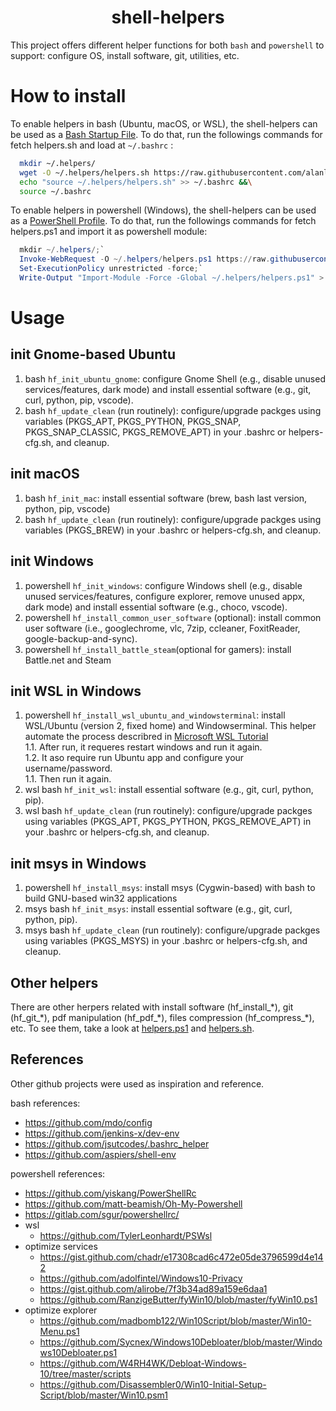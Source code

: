 <h1 align="center">shell-helpers</h1>

This project offers different helper functions for both `bash` and `powershell` to support: configure OS, install software, git, utilities, etc.

# How to install

To enable helpers in bash (Ubuntu, macOS, or WSL), the shell-helpers can be used as a [Bash Startup File](https://www.gnu.org/software/bash/manual/html_node/Bash-Startup-Files.html). To do that, run the followings commands for fetch helpers.sh and load at `~/.bashrc` :

``` bash
  mkdir ~/.helpers/
  wget -O ~/.helpers/helpers.sh https://raw.githubusercontent.com/alanlivio/shell-helpers/master/helpers.sh &&\
  echo "source ~/.helpers/helpers.sh" >> ~/.bashrc &&\
  source ~/.bashrc
  ```

To enable helpers in powershell (Windows), the shell-helpers can be used as a [PowerShell Profile](https://docs.microsoft.com/en-us/powershell/module/microsoft.powershell.core/about/about_profiles?view=powershell-7). To do that, run the followings commands for fetch helpers.ps1 and import it as powershell module:

``` powershell
  mkdir ~/.helpers/;`
  Invoke-WebRequest -O ~/.helpers/helpers.ps1 https://raw.githubusercontent.com/alanlivio/shell-helpers/master/helpers.ps1;`
  Set-ExecutionPolicy unrestricted -force;`
  Write-Output "Import-Module -Force -Global ~/.helpers/helpers.ps1" > $Profile.AllUsersAllHosts
  ```

# Usage

## init Gnome-based Ubuntu

1. bash `hf_init_ubuntu_gnome`: configure Gnome Shell (e.g., disable unused services/features, dark mode) and install essential software (e.g., git, curl, python, pip, vscode).
2. bash `hf_update_clean` (run routinely): configure/upgrade packges using variables (PKGS_APT, PKGS_PYTHON, PKGS_SNAP, PKGS_SNAP_CLASSIC, PKGS_REMOVE_APT) in your .bashrc or helpers-cfg.sh, and cleanup.

## init macOS

1. bash `hf_init_mac`: install essential software (brew, bash last version, python, pip, vscode)
2. bash `hf_update_clean` (run routinely): configure/upgrade packges using variables (PKGS_BREW) in your .bashrc or helpers-cfg.sh, and cleanup.

## init Windows

1. powershell `hf_init_windows`: configure Windows shell (e.g., disable unused services/features, configure explorer, remove unused appx, dark mode) and install essential software (e.g., choco, vscode).
2. powershell `hf_install_common_user_software` (optional): install common user software (i.e., googlechrome, vlc, 7zip, ccleaner, FoxitReader, google-backup-and-sync).
3. powershell `hf_install_battle_steam`(optional for gamers): install Battle.net and Steam

## init WSL in Windows

1. powershell `hf_install_wsl_ubuntu_and_windowsterminal`: install WSL/Ubuntu (version 2, fixed home) and Windowserminal. This helper automate the process describred in [Microsoft WSL Tutorial](https://docs.microsoft.com/en-us/windows/wsl/wsl2-install)  
  1.1. After run, it requeres restart windows and run it again.  
  1.2. It aso require run Ubuntu app and configure your username/password.  
  1.1. Then run it again.
2. wsl bash `hf_init_wsl`: install essential software (e.g., git, curl, python, pip).
3. wsl bash `hf_update_clean` (run routinely): configure/upgrade packges using variables (PKGS_APT, PKGS_PYTHON, PKGS_REMOVE_APT) in your .bashrc or helpers-cfg.sh, and cleanup.

## init msys in Windows

1. powershell `hf_install_msys`: install msys (Cygwin-based) with bash to build GNU-based win32 applications
2. msys bash `hf_init_msys`: install essential software (e.g., git, curl, python, pip).
3. msys bash `hf_update_clean` (run routinely): configure/upgrade packges using variables (PKGS_MSYS) in your .bashrc or helpers-cfg.sh, and cleanup.

## Other helpers

There are other herpers related with install software (hf_install_\*), git (hf_git_\*), pdf manipulation (hf_pdf_\*), files compression (hf_compress_\*), etc. To see them, take a look at [helpers.ps1](helpers.ps1) and [helpers.sh](helpers.sh).

## References

Other github projects were used as inspiration and reference.

bash references:

* https://github.com/mdo/config
* https://github.com/jenkins-x/dev-env
* https://github.com/jsutcodes/.bashrc_helper
* https://github.com/aspiers/shell-env

powershell references:

* https://github.com/yiskang/PowerShellRc
* https://github.com/matt-beamish/Oh-My-Powershell
* https://gitlab.com/sgur/powershellrc/
* wsl
  + https://github.com/TylerLeonhardt/PSWsl
* optimize services
  + https://gist.github.com/chadr/e17308cad6c472e05de3796599d4e142
  + https://github.com/adolfintel/Windows10-Privacy
  + https://gist.github.com/alirobe/7f3b34ad89a159e6daa1
  + https://github.com/RanzigeButter/fyWin10/blob/master/fyWin10.ps1
* optimize explorer
  + https://github.com/madbomb122/Win10Script/blob/master/Win10-Menu.ps1
  + https://github.com/Sycnex/Windows10Debloater/blob/master/Windows10Debloater.ps1
  + https://github.com/W4RH4WK/Debloat-Windows-10/tree/master/scripts
  + https://github.com/Disassembler0/Win10-Initial-Setup-Script/blob/master/Win10.psm1



